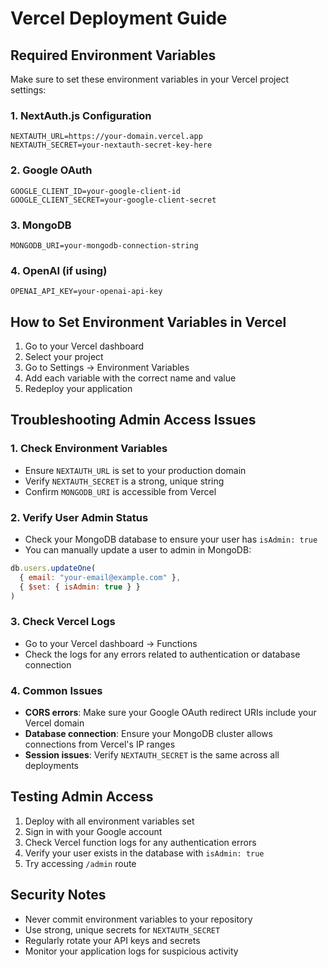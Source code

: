 # Vercel Deployment Guide

## Required Environment Variables

Make sure to set these environment variables in your Vercel project settings:

### 1. NextAuth.js Configuration
```
NEXTAUTH_URL=https://your-domain.vercel.app
NEXTAUTH_SECRET=your-nextauth-secret-key-here
```

### 2. Google OAuth
```
GOOGLE_CLIENT_ID=your-google-client-id
GOOGLE_CLIENT_SECRET=your-google-client-secret
```

### 3. MongoDB
```
MONGODB_URI=your-mongodb-connection-string
```

### 4. OpenAI (if using)
```
OPENAI_API_KEY=your-openai-api-key
```

## How to Set Environment Variables in Vercel

1. Go to your Vercel dashboard
2. Select your project
3. Go to Settings → Environment Variables
4. Add each variable with the correct name and value
5. Redeploy your application

## Troubleshooting Admin Access Issues

### 1. Check Environment Variables
- Ensure `NEXTAUTH_URL` is set to your production domain
- Verify `NEXTAUTH_SECRET` is a strong, unique string
- Confirm `MONGODB_URI` is accessible from Vercel

### 2. Verify User Admin Status
- Check your MongoDB database to ensure your user has `isAdmin: true`
- You can manually update a user to admin in MongoDB:
```javascript
db.users.updateOne(
  { email: "your-email@example.com" },
  { $set: { isAdmin: true } }
)
```

### 3. Check Vercel Logs
- Go to your Vercel dashboard → Functions
- Check the logs for any errors related to authentication or database connection

### 4. Common Issues
- **CORS errors**: Make sure your Google OAuth redirect URIs include your Vercel domain
- **Database connection**: Ensure your MongoDB cluster allows connections from Vercel's IP ranges
- **Session issues**: Verify `NEXTAUTH_SECRET` is the same across all deployments

## Testing Admin Access

1. Deploy with all environment variables set
2. Sign in with your Google account
3. Check Vercel function logs for any authentication errors
4. Verify your user exists in the database with `isAdmin: true`
5. Try accessing `/admin` route

## Security Notes

- Never commit environment variables to your repository
- Use strong, unique secrets for `NEXTAUTH_SECRET`
- Regularly rotate your API keys and secrets
- Monitor your application logs for suspicious activity 